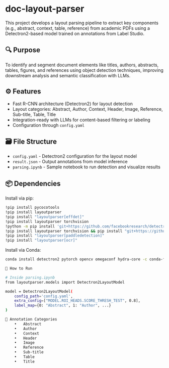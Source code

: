 # doc-layout-parser

This project develops a layout parsing pipeline to extract key components (e.g., abstract, context, table, reference) from academic PDFs using a Detectron2-based model trained on annotations from Label Studio.

## 🔍 Purpose

To identify and segment document elements like titles, authors, abstracts, tables, figures, and references using object detection techniques, improving downstream analysis and semantic classification with LLMs.

## ⚙️ Features

- Fast R-CNN architecture (Detectron2) for layout detection
- Layout categories: Abstract, Author, Context, Header, Image, Reference, Sub-title, Table, Title
- Integration-ready with LLMs for content-based filtering or labeling
- Configuration through `config.yaml`

## 🗃 File Structure

- `config.yaml` - Detectron2 configuration for the layout model
- `result.json` - Output annotations from model inference
- `parsing.ipynb` - Sample notebook to run detection and visualize results

## 📦 Dependencies

Install via pip:
```bash
!pip install pycocotools
!pip install layoutparser
!pip install "layoutparser[effdet]"
!pip install layoutparser torchvision
!python -m pip install 'git+https://github.com/facebookresearch/detectron2.git'
!pip install layoutparser torchvision && pip install "git+https://github.com/facebookresearch/detectron2.git@v0.5#egg=detectron2"
!pip install "layoutparser[paddledetection]"
!pip install "layoutparser[ocr]"
```

Install via Conda:
```bash
conda install detectron2 pytorch opencv omegaconf hydra-core -c conda-forge

🚀 How to Run

# Inside parsing.ipynb
from layoutparser.models import Detectron2LayoutModel

model = Detectron2LayoutModel(
    config_path='config.yaml',
    extra_config=["MODEL.ROI_HEADS.SCORE_THRESH_TEST", 0.8],
    label_map={0: "Abstract", 1: "Author", ...}
)

📄 Annotation Categories
	•	Abstract
	•	Author
	•	Context
	•	Header
	•	Image
	•	Reference
	•	Sub-title
	•	Table
	•	Title
